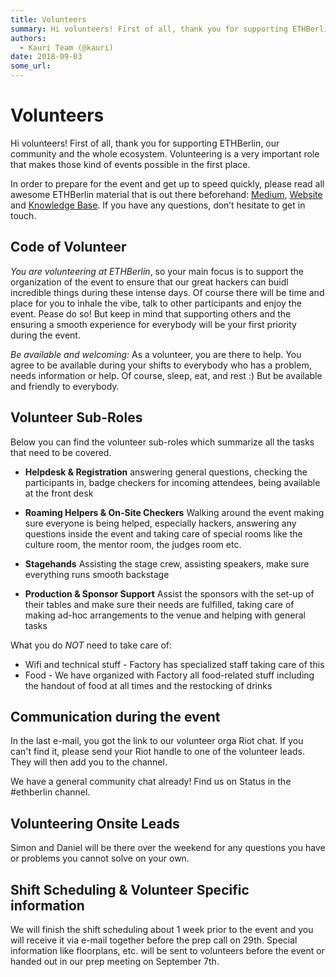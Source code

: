 ```yaml
---
title: Volunteers
summary: Hi volunteers! First of all, thank you for supporting ETHBerlin, our community and the whole ecosystem. Volunteering is a very important role that makes those kind of events possible in the first place. In order to prepare for the event and get up to speed quickly, please read all awesome ETHBerlin material that is out there beforehand- Medium, Website and Knowledge Base. If you have any questions, don’t hesitate to get in touch. Code of Volunteer You are volunteering at ETHBerlin, so your main
authors:
  - Kauri Team (@kauri)
date: 2018-09-03
some_url: 
---
```


# Volunteers

Hi volunteers! 
First of all, thank you for supporting ETHBerlin, our community and the whole ecosystem.
Volunteering is a very important role that makes those kind of events possible in the first place.

In order to prepare for the event and get up to speed quickly, please read all awesome ETHBerlin material that is out there beforehand: [Medium](https://medium.com/ethberlin), [Website](http://ethberlin.com) and [Knowledge Base](https://beta.kauri.io/article/75f1de6eb6c04ababf1aba0213f886a5).
If you have any questions, don’t hesitate to get in touch.

## Code of Volunteer
*You are volunteering at ETHBerlin*, so your main focus is to support the organization of the event to ensure that our great hackers can buidl incredible things during these intense days. Of course there will be time and place for you to inhale the vibe, talk to other participants and enjoy the event. Pease do so! But keep in mind that supporting others and the ensuring a smooth experience for everybody will be your first priority during the event.

*Be available and welcoming:* As a volunteer, you are there to help. You agree to be available during your shifts to everybody who has a problem, needs information or help. Of course, sleep, eat, and rest :) But be available and friendly to everybody.

## Volunteer Sub-Roles
Below you can find the volunteer sub-roles which summarize all the tasks that need to be covered.

- **Helpdesk & Registration** answering general questions, checking the participants in, badge checkers for incoming attendees, being available at the front desk

- **Roaming Helpers & On-Site Checkers** Walking around the event making sure everyone is being helped, especially hackers, answering any questions inside the event and taking care of special rooms like the culture room, the mentor room, the judges room etc.

- **Stagehands** Assisting the stage crew,  assisting speakers, make sure everything runs smooth backstage

- **Production & Sponsor Support** Assist the sponsors with the set-up of their tables and make sure their needs are fulfilled, taking care of making ad-hoc arrangements to the venue and helping with general tasks


What you do *NOT* need to take care of:
- Wifi and technical stuff - Factory has specialized staff taking care of this
- Food - We have organized with Factory all food-related stuff including the handout of food at all times and the restocking of drinks

## Communication during the event

In the last e-mail, you got the link to our volunteer orga Riot chat. If you can't find it, please send your Riot handle to one of the volunteer leads. They will then add you to the channel.

We have a general community chat already! Find us on Status in the #ethberlin channel.

## Volunteering Onsite Leads

Simon and Daniel will be there over the weekend for any questions you have or problems you cannot solve on your own.

## Shift Scheduling & Volunteer Specific information

We will finish the shift scheduling about 1 week prior to the event and you will receive it via e-mail together before the prep call on 29th. Special information like floorplans, etc. will be sent to volunteers before the event or handed out in our prep meeting on September 7th.